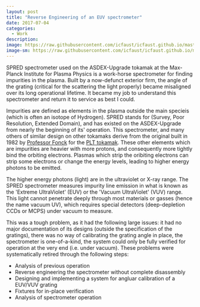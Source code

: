 ```yaml
---
layout: post
title: "Reverse Engineering of an EUV spectrometer"
date: 2017-07-04
categories:
  - Work
description: 
image: https://raw.githubusercontent.com/icfaust/icfaust.github.io/master/_screenshots/SPRED_13.2.png
image-sm: https://raw.githubusercontent.com/icfaust/icfaust.github.io/master/_screenshots/SPRED_13.2.png
---
```

SPRED spectrometer used on the ASDEX-Upgrade tokamak at the Max-Planck Institute for Plasma Physics is a work-horse spectrometer for finding impurities in the plasma. Built by a now-defunct exterior firm, the angle of the grating (critical for the scattering the light properly) became misaligned over its long operational lifetime.  It became my job to understand this spectrometer and return it to service as best I could.

Impurities are defined as elements in the plasma outside the main specieis (which is often an isotope of Hydrogen). SPRED stands for (Survey, Poor Resolution, Extended Domain), and has existed on the ASDEX-Upgrade from nearly the beginning of its' operation.  This spectrometer, and many others of similar design on other tokamaks derive from the original built in 1982 by <a href="https://directory.engr.wisc.edu/ep/Faculty/Fonck_Raymond/">Professor Fonck</a> for the <a href="https://en.wikipedia.org/wiki/Princeton_Large_Torus">PLT tokamak</a>.  These other elements which are impurities are heavier with more protons, and consequently more tightly bind the orbiting electrons.  Plasmas which strip the oribiting electrons can strip some electrons or change the energy levels, leading to higher energy photons to be emitted.

The higher energy photons (light) are in the ultraviolet or X-ray range.  The SPRED spectrometer measures impurity line emission in what is known as the 'Extreme UltraViolet' (EUV) or the 'Vacuum UltraViolet' (VUV) range.  This light cannot penetrate deeply through most materials or gasses (hence the name vacuum UV), which requires special detectors (deep-depletion CCDs or MCPS) under vacuum to measure.

This was a tough problem, as it had the following large issues:  it had no major documentation of its designs (outside the specification of the gratings), there was no way of calibrating the grating angle in place, the spectrometer is one-of-a-kind, the system could only be fully verified for operation at the very end (i.e. under vacuum).  These problems were systematically retired through the following steps:

<ul>
  <li>Analysis of previous operation</li>
  <li>Reverse engineering the spectrometer without complete disassembly</li>
  <li>Designing and implementing a system for angluar calibration of a EUV/VUV grating</li>
  <li>Fixtures for in-place verification</li>
  <li>Analysis of spectrometer operation</li>
</ul>
